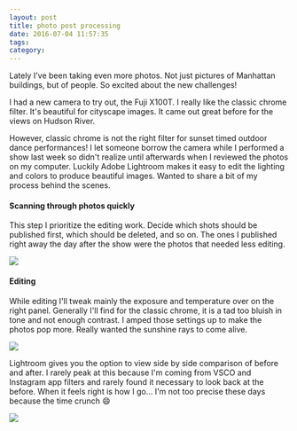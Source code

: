 ```yaml
---
layout: post
title: photo post processing
date: 2016-07-04 11:57:35
tags: 
category: 
---
```


Lately I've been taking even more photos. Not just pictures of Manhattan buildings, but of people. So excited about the new challenges!

I had a new camera to try out, the Fuji X100T. I really like the classic chrome filter. It's beautiful for cityscape images. It came out great before for the views on Hudson River.

However, classic chrome is not the right filter for sunset timed outdoor dance performances! I let someone borrow the camera while I performed a show last week so didn't realize until afterwards when I reviewed the photos on my computer. Luckily Adobe Lightroom makes it easy to edit the lighting and colors to produce beautiful images. Wanted to share a bit of my process behind the scenes.

#### Scanning through photos quickly

This step I prioritize the editing work. Decide which shots should be published first, which should be deleted, and so on. The ones I published right away the day after the show were the photos that needed less editing.

![](https://lh3.googleusercontent.com/lEOT1rXmWfMbaMCsQSm07Pw9b9Odd8BfQ6ZFk_cY-9-JC4vNi5J1lSyIe3ZsCCTQpSGIl29XjgfOnVMrRivRnHUyLyMXdsFscBzR08y7cgu-_pmcMZULTQqyBTiIKW0VSM7EjCbpoTNqIcL-z5J96gWaVFJ4AIEP4f3wXsC4NlQRy_6NVBI-0SFnf4c5oV-7T52w7tIfMRPEGIKFyE7r2aqAUMLPRSYQ4ARwjCpcyLuaH1CoAXAPXAYQJGacR30DpntIv9G9_6xr6occQyVO6tih2bgXe-x5Ck5TnxeJjX-pGmdpLnBaC-ZgFAmN8YPZkWv6dMZPDvxetoDWDyjCEqJNKweFQwGr0NMATrYcmtb9PNFxCLW06WsPaLU7ttzGXmXFrCHtX3M9aBmJZrDQlkELOSTldiZ4yp-AQQDVfB0ibhtWtTTRtg_92FhuGvYLNP8Xtx6KjDBGwDl7dgMinYeEsjRKf9sMjJzvffYjymbeJMuV1ZwDK3sGoGmmDXePO0ZAgKSQnaypEAoL6qt9sHE_Wdmf7fMp4e8nJ3A03HOZUuRWvlYzpTD772tutFiVy6btBrTNlp5-DAtybHEmDevDlWa3qoIH=w462-h314-no)

#### Editing

While editing I'll tweak mainly the exposure and temperature over on the right panel. Generally I'll find for the classic chrome, it is a tad too bluish in tone and not enough contrast. I amped those settings up to make the photos pop more. Really wanted the sunshine rays to come alive.

![](https://lh3.googleusercontent.com/TfTQ5NVCiLHxuRApgnEIDbNjQbmhz0qPfg__YBdXV2HhRDAKxRvmV0r-n4GluAKXEEAB4gASUe7XcMnUmOCknMkg52IH7BWDF9U-I9UO8_QaUA0PxJC1xlhgVuR0-Oc092Leu3qxW2drGnQ69ljB7IUPWkYVrBNFG7n5X3Z628Mws5tE4Scm4eIIrNWvKdD-rgg51hL8XUb4Fvmd9xn914Jodajpj1gcNDUjKvc0Q7ZCxamdsBRL4hGyu6jBxDCUT_zTlocvNpuxTuR65vnsU3YseOS6UNyxcC7N0rTldN6SUnZgeMpeK7-H-xGJIHaw8XAnYdQqNOn0Wp8pSAa1Gs0uMdh8JT1Ky2uDRYc59a6Vo0Hb1NVsooqnQJGuRe53uEnk9WRxLubeniREgTrAiSyXSUS6j9GSH-d2wBljYlBrBa1cuHS9IH5lln8CUyOekdrlSl050t-ictKNLZum6FcqL5M0PyqIPZzWd9FfnMfPUaUGCNtgHrdKsb0y5SWDDRIJSX9yD5qyZCsVadrs70f0z7zLZNo1ERfnRAyHoNvxPOA02QCztY6dnvqcfOEP-ntu2ZKmbt8o7qTrr_UR-hqyxqTV9LTX=w493-h314-no)


Lightroom gives you the option to view side by side comparison of before and after. I rarely peak at this because I'm coming from VSCO and Instagram app filters and rarely found it necessary to look back at the before. When it feels right is how I go... I'm not too precise these days because the time crunch :smile:

![](https://lh3.googleusercontent.com/qx6S7BxLFgfAvvTQdMVg6jgDKrbXI5tjvSmoJAMW7s4G_8WWcCb9tVDY_CE2vgBA3TAYwiE-9NKBvaEtuPZfTZYqXJs2EfWnlKEcaKilQgWJAVK_Z1u43r41eFPUxaHu6fEX4T72pwFTTfQ3aeFJAaeGkZAx2Q5Dnq2sAzFis6cRalv2FUzV7dk01xHGjgjzKZsfWk8cWb3tqr5K4I9kVj3Mv_Kk-w_aLLrU-bPg2iml0veh8khEYCx_h4hPkyGYmOYyXQWVMDMczo-lwVf0cppgseQekUDK0TFJCV-G9BtS7aEhSg0-xlyUx1i7qeZWykmuF0TMX96MopJaWIym31JK64nSyb65_IHXqhXtRNJvxRRN21GekncjoawOoVkwxi9AFjUi1N81JDPZaDJlsleiclmfXPT6ZuY1UqTnAt90emvr0XDN_pOS0AYNlCAkwlU6S3R6CzhiLI4WrJxDQuDx_yOHHzKbf7gZ9RnXwva_GcHeSA6ZaS26xtYEtqFa_5R8XDoKT58maRGCwhqJxz2rhVGSbX2DesMOA2g8hJ4JorfMx34UjjLPVX4Osni2qjm0ig66gpqRXiCRtPinW79CpOVZE_iA=w462-h314-no)

